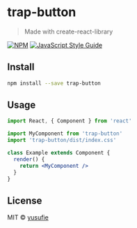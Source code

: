 # trap-button

> Made with create-react-library

[![NPM](https://img.shields.io/npm/v/trap-button.svg)](https://www.npmjs.com/package/trap-button) [![JavaScript Style Guide](https://img.shields.io/badge/code_style-standard-brightgreen.svg)](https://standardjs.com)

## Install

```bash
npm install --save trap-button
```

## Usage

```jsx
import React, { Component } from 'react'

import MyComponent from 'trap-button'
import 'trap-button/dist/index.css'

class Example extends Component {
  render() {
    return <MyComponent />
  }
}
```

## License

MIT © [yusufie](https://github.com/yusufie)
